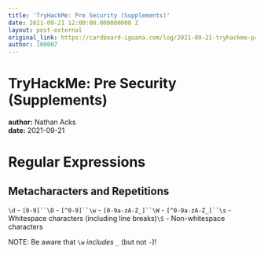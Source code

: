```yaml
---
title: 'TryHackMe: Pre Security (Supplements)'
date: 2021-09-21 12:00:00.000000000 Z
layout: post-external
original_link: https://cardboard-iguana.com/log/2021-09-21-tryhackme-pre-security-supplements.html
author: 100007
---
```


# TryHackMe: Pre Security (Supplements)

**author:** Nathan Acks  
**date:** 2021-09-21

# Regular Expressions

## Metacharacters and Repetitions

`\d` - `[0-9]``\D` - `[^0-9]``\w` - `[0-9a-zA-Z_]``\W` - `[^0-9a-zA-Z_]``\s` - Whitespace characters (including line breaks)`\S` - Non-whitespace characters

NOTE: Be aware that `\w` _includes_ `_` (but not `-`)!

